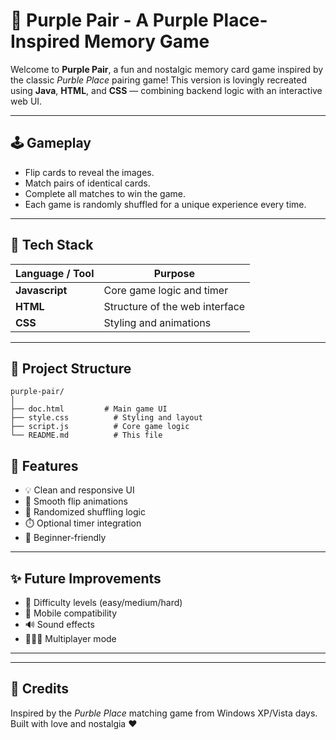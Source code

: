 
# 💜 Purple Pair - A Purple Place-Inspired Memory Game

Welcome to **Purple Pair**, a fun and nostalgic memory card game inspired by the classic *Purble Place* pairing game! This version is lovingly recreated using **Java**, **HTML**, and **CSS** — combining backend logic with an interactive web UI.

---

## 🕹️ Gameplay

* Flip cards to reveal the images.
* Match pairs of identical cards.
* Complete all matches to win the game.
* Each game is randomly shuffled for a unique experience every time.

---

## 🚀 Tech Stack

| Language / Tool | Purpose                        |
| --------------- | ------------------------------ |
| **Javascript**        | Core game logic and timer      |
| **HTML**        | Structure of the web interface |
| **CSS**         | Styling and animations         |

---

## 📁 Project Structure

```
purple-pair/
│
├── doc.html         # Main game UI
├── style.css          # Styling and layout
├── script.js          # Core game logic 
└── README.md          # This file
```

## 🎨 Features

* 💡 Clean and responsive UI
* 🎴 Smooth flip animations
* 🔁 Randomized shuffling logic
* ⏱️ Optional timer integration
* 👶 Beginner-friendly

---

## ✨ Future Improvements

* 🧠 Difficulty levels (easy/medium/hard)
* 📱 Mobile compatibility
* 🔊 Sound effects
* 🧑‍🤝‍🧑 Multiplayer mode

---

---

## 🙌 Credits

Inspired by the *Purble Place* matching game from Windows XP/Vista days.
Built with love and nostalgia ❤️
